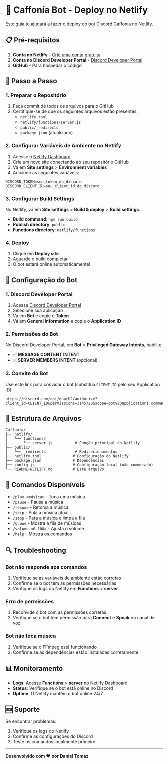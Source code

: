 # 🎵 Caffonía Bot - Deploy no Netlify

Este guia te ajudará a fazer o deploy do bot Discord Caffonía no Netlify.

## 📋 Pré-requisitos

1. **Conta no Netlify** - [Crie uma conta gratuita](https://netlify.com)
2. **Conta no Discord Developer Portal** - [Discord Developer Portal](https://discord.com/developers/applications)
3. **GitHub** - Para hospedar o código

## 🚀 Passo a Passo

### 1. Preparar o Repositório

1. Faça commit de todos os arquivos para o GitHub
2. Certifique-se de que os seguintes arquivos estão presentes:
   - `netlify.toml`
   - `netlify/functions/server.js`
   - `public/_redirects`
   - `package.json` (atualizado)

### 2. Configurar Variáveis de Ambiente no Netlify

1. Acesse o [Netlify Dashboard](https://app.netlify.com)
2. Crie um novo site conectando ao seu repositório GitHub
3. Vá em **Site settings** > **Environment variables**
4. Adicione as seguintes variáveis:

```
DISCORD_TOKEN=seu_token_do_discord
DISCORD_CLIENT_ID=seu_client_id_do_discord
```

### 3. Configurar Build Settings

No Netlify, vá em **Site settings** > **Build & deploy** > **Build settings**:

- **Build command**: `npm run build`
- **Publish directory**: `public`
- **Functions directory**: `netlify/functions`

### 4. Deploy

1. Clique em **Deploy site**
2. Aguarde o build completar
3. O bot estará online automaticamente!

## 🔧 Configuração do Bot

### 1. Discord Developer Portal

1. Acesse [Discord Developer Portal](https://discord.com/developers/applications)
2. Selecione sua aplicação
3. Vá em **Bot** e copie o **Token**
4. Vá em **General Information** e copie o **Application ID**

### 2. Permissões do Bot

No Discord Developer Portal, em **Bot** > **Privileged Gateway Intents**, habilite:
- ✅ **MESSAGE CONTENT INTENT**
- ✅ **SERVER MEMBERS INTENT** (opcional)

### 3. Convite do Bot

Use este link para convidar o bot (substitua `CLIENT_ID` pelo seu Application ID):

```
https://discord.com/api/oauth2/authorize?client_id=CLIENT_ID&permissions=3145728&scope=bot%20applications.commands
```

## 📁 Estrutura de Arquivos

```
Caffonía/
├── netlify/
│   └── functions/
│       └── server.js          # Função principal do Netlify
├── public/
│   └── _redirects             # Redirecionamentos
├── netlify.toml              # Configuração do Netlify
├── package.json              # Dependências
├── config.js                 # Configuração local (não commitado)
└── README-NETLIFY.md         # Este arquivo
```

## 🎵 Comandos Disponíveis

- `/play <música>` - Toca uma música
- `/pause` - Pausa a música
- `/resume` - Retoma a música
- `/skip` - Pula a música atual
- `/stop` - Para a música e limpa a fila
- `/queue` - Mostra a fila de músicas
- `/volume <0-100>` - Ajusta o volume
- `/help` - Mostra os comandos

## 🔍 Troubleshooting

### Bot não responde aos comandos
1. Verifique se as variáveis de ambiente estão corretas
2. Confirme se o bot tem as permissões necessárias
3. Verifique os logs do Netlify em **Functions** > **server**

### Erro de permissões
1. Reconvide o bot com as permissões corretas
2. Verifique se o bot tem permissão para **Connect** e **Speak** no canal de voz

### Bot não toca música
1. Verifique se o FFmpeg está funcionando
2. Confirme se as dependências estão instaladas corretamente

## 📊 Monitoramento

- **Logs**: Acesse **Functions** > **server** no Netlify Dashboard
- **Status**: Verifique se o bot está online no Discord
- **Uptime**: O Netlify mantém o bot online 24/7

## 🆘 Suporte

Se encontrar problemas:
1. Verifique os logs do Netlify
2. Confirme as configurações do Discord
3. Teste os comandos localmente primeiro

---

**Desenvolvido com ❤️ por Daniel Tomaz**
